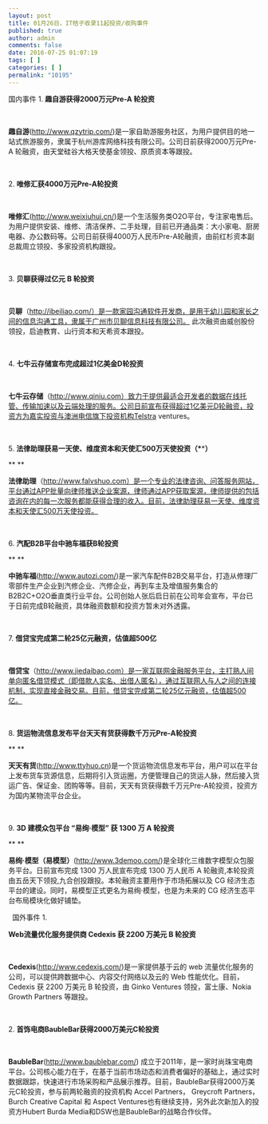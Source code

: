 ```yaml
---
layout: post
title: 01月26日，IT桔子收录11起投资/收购事件
published: true
author: admin
comments: false
date: 2016-07-25 01:07:19
tags: [ ]
categories: [ ]
permalink: "10195"
---
```

  国内事件   1. **趣自游获得2000万元Pre-A 轮投资** 

&nbsp;

**趣自游**(http://www.qzytrip.com/)是一家自助游服务社区，为用户提供目的地一站式旅游服务，隶属于杭州游库网络科技有限公司。公司日前获得2000万元Pre-A 轮融资，由天堂硅谷大格天使基金领投、原质资本等跟投。

&nbsp;

2. **唯修汇获4000万元Pre-A轮投资**

&nbsp;

**唯修汇**(http://www.weixiuhui.cn/)是一个生活服务类O2O平台，专注家电售后。为用户提供安装、维修、清洁保养、二手处理，目前已开通品类：大小家电、厨房电器、办公数码等。公司日前获得4000万人民币Pre-A轮融资，由前红杉资本副总裁周立领投、多家投资机构跟投。

&nbsp;

3. **贝聊获得过亿元 B 轮投资**

&nbsp;

**贝聊**（http://ibeiliao.com/）是一款家园沟通软件开发商，是用于幼儿园和家长之间的信息沟通工具，隶属于广州市贝聊信息科技有限公司。 此次融资由威创股份领投，启迪教育、山行资本和天希资本跟投。

&nbsp;

4. **七牛云存储宣布完成超过1亿美金D轮投资**

&nbsp;

**七牛云存储**（http://www.qiniu.com）致力于提供最适合开发者的数据在线托管、传输加速以及云端处理的服务。公司日前宣布获得超过1亿美元D轮融资，投资方为嘉实投资与澳洲电信旗下投资机构Telstra ventures。

&nbsp;

5. **法律助理获易一天使、维度资本和天使汇500万天使投资（\***\***）**

** **

**法律助理**（http://www.falvshuo.com）是一个专业的法律咨询、问答服务网站，平台通过APP批量向律师推送企业案源，律师通过APP获取案源，律师提供的包括咨询在内的每一次服务都能获得合理的收入。目前，法律助理获易一天使、维度资本和天使汇500万天使投资。

&nbsp;

6. **汽配B2B平台中驰车福获B轮投资**

** **

**中驰车福**(http://www.autozi.com/)是一家汽车配件B2B交易平台，打造从修理厂零部件生产企业到汽修企业、汽修企业，再到车主及增值服务集合的B2B2C+O2O垂直类行业平台。公司创始人张后启日前在公司年会宣布，平台已于日前完成B轮融资，具体融资数额和投资方暂未对外透露。

&nbsp;

7. **借贷宝完成第二轮25亿元融资，估值超500亿**

&nbsp;

**借贷宝**（http://www.jiedaibao.com）是一家互联网金融服务平台，主打熟人间单向匿名借贷模式（即借款人实名、出借人匿名），通过互联网人与人之间的连接机制，实现直接金融交易。目前，借贷宝完成第二轮25亿元融资，估值超500亿。

&nbsp;

8. **货运物流信息发布平台天天有货获得数千万元Pre-A轮投资**

** **

**天天有货**(http://www.ttyhuo.cn)是一个货运物流信息发布平台，用户可以在平台上发布货车货源信息，后期将引入货运圈，方便管理自己的货运人脉，然后接入货运广告、保证金、团购等等。目前，天天有货获得数千万元Pre-A轮投资，投资方为国内某物流平台企业。

&nbsp;

9. **3D 建模众包平台 “易绚·模型” 获 1300 万 A 轮投资**

** **

**易绚·模型（易模型）**(http://www.3demoo.com/)是全球化三维数字模型众包服务平台。日前宣布完成 1300 万人民宣布完成 1300 万人民币 A 轮融资,本轮投资由五岳天下领投,九合创投跟投。本轮融资主要用作于市场拓展以及 CG 经济生态平台的建设。同时，易模型正式更名为易绚·模型，也是为未来的 CG 经济生态平台布局模块化做好铺垫。

&nbsp;  国外事件   1. 

**Web流量优化服务提供商 Cedexis 获 2200 万美元 B 轮投资** 

&nbsp;

**Cedexis**(http://www.cedexis.com/)是一家提供基于云的 web 流量优化服务的公司，可以提供跨数据中心、内容交付网络以及云的 Web 性能优化。目前，Cedexis 获 2200 万美元 B 轮投资，由 Ginko Ventures 领投，富士康、Nokia Growth Partners 等跟投。

&nbsp;

2. **首饰电商BaubleBar获得2000万美元C轮投资**

&nbsp;

**BaubleBar**(http://www.baublebar.com/) 成立于2011年，是一家时尚珠宝电商平台。公司核心能力在于，在基于当前市场动态和消费者偏好的基础上，通过实时数据跟踪，快速进行市场采购和产品展示推荐。目前，BaubleBar获得2000万美元C轮投资，参与前两轮融资的投资机构 Accel Partners， Greycroft Partners， Burch Creative Capital 和 Aspect Ventures也有继续支持，另外此次新加入的投资方Hubert Burda Media和DSW也是BaubleBar的战略合作伙伴。 